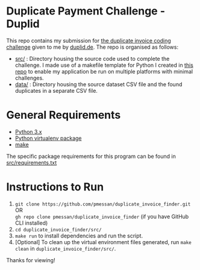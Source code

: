 # Duplicate Payment Challenge - Duplid

This repo contains my submission for [the duplicate invoice coding challenge](challenge.pdf) given to me by [duplid.de](https://duplid.de/en-gb/main/). The repo is organised as follows:
* [src/](src/) : Directory housing the source code used to complete the challenge. I made use of a makefile template for Python I created in [this repo](https://github.com/pmessan/makefile-python-template) to enable my application be run on multiple platforms with minimal challenges.
* [data/](data/) : Directory housing the source dataset CSV file and the found duplicates in a separate CSV file.

# General Requirements

- [Python 3.x](https://www.python.org/downloads/)
- [Python virtualenv package](https://pypi.org/project/virtualenv/)
- [make](https://www.gnu.org/software/make/)

The specific package requirements for this program can be found in [src/requirements.txt](src/requirements.txt)

# Instructions to Run

1. `git clone https://github.com/pmessan/duplicate_invoice_finder.git` OR  
`gh repo clone pmessan/duplicate_invoice_finder` 
(if you have GitHub CLI installed)
2. `cd duplicate_invoice_finder/src/`
3. `make run` to install dependencies and run the script.
4. \[Optional\] To clean up the virtual environment files generated, run `make clean` in `duplicate_invoice_finder/src/`.

Thanks for viewing!
